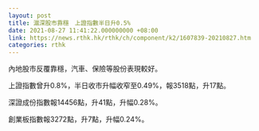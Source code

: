 ```yaml
---
layout: post
title: 滬深股市靠穩　上證指數半日升0.5%
date: 2021-08-27 11:41:22.000000000 +08:00
link: https://news.rthk.hk/rthk/ch/component/k2/1607839-20210827.htm
categories: rthk
---
```


內地股市反覆靠穩，汽車、保險等股份表現較好。

上證指數曾升0.8%，半日收市升幅收窄至0.49%，報3518點，升17點。

深證成份指數報14456點，升41點，升幅0.28%。

創業板指數報3272點，升7點，升幅0.24%。
